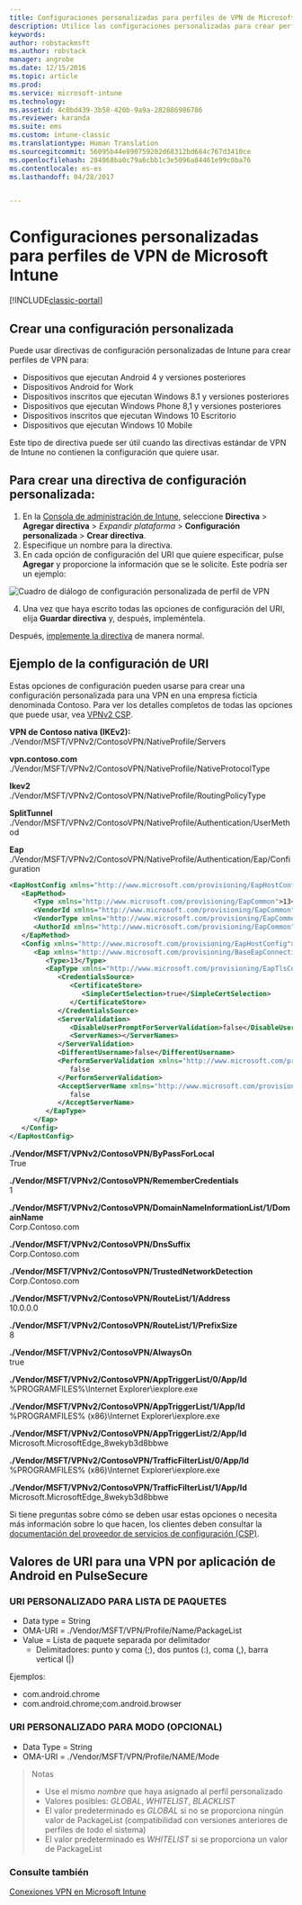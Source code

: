 ```yaml
---
title: Configuraciones personalizadas para perfiles de VPN de Microsoft Intune | Microsoft Docs
description: Utilice las configuraciones personalizadas para crear perfiles de VPN en Intune.
keywords: 
author: robstackmsft
ms.author: robstack
manager: angrobe
ms.date: 12/15/2016
ms.topic: article
ms.prod: 
ms.service: microsoft-intune
ms.technology: 
ms.assetid: 4c0bd439-3b58-420b-9a9a-282886986786
ms.reviewer: karanda
ms.suite: ems
ms.custom: intune-classic
ms.translationtype: Human Translation
ms.sourcegitcommit: 56095b44e890759202d68312bd684c767d3410ce
ms.openlocfilehash: 284868ba0c79a6cbb1c3e5096a84461e99c0ba76
ms.contentlocale: es-es
ms.lasthandoff: 04/28/2017


---
```


# <a name="custom-configurations-for-microsoft-intune-vpn-profiles"></a>Configuraciones personalizadas para perfiles de VPN de Microsoft Intune

[!INCLUDE[classic-portal](../includes/classic-portal.md)]

## <a name="create-a-custom-configuration"></a>Crear una configuración personalizada
Puede usar directivas de configuración personalizadas de Intune para crear perfiles de VPN para:

* Dispositivos que ejecutan Android 4 y versiones posteriores
* Dispositivos Android for Work
* Dispositivos inscritos que ejecutan Windows 8.1 y versiones posteriores
* Dispositivos que ejecutan Windows Phone 8,1 y versiones posteriores
* Dispositivos inscritos que ejecutan Windows 10 Escritorio
* Dispositivos que ejecutan Windows 10 Mobile

Este tipo de directiva puede ser útil cuando las directivas estándar de VPN de Intune no contienen la configuración que quiere usar.

## <a name="to-create-a-custom-configuration-policy"></a>Para crear una directiva de configuración personalizada:

   1. En la [Consola de administración de Intune](https://manage.microsoft.com), seleccione **Directiva** > **Agregar directiva** > *Expandir plataforma* > **Configuración personalizada** > **Crear directiva**.
   2. Especifique un nombre para la directiva.
   3. En cada opción de configuración del URI que quiere especificar, pulse **Agregar** y proporcione la información que se le solicite. Este podría ser un ejemplo:

   ![Cuadro de diálogo de configuración personalizada de perfil de VPN](./media/Intune_Add_VPN_URI.png)

   4.  Una vez que haya escrito todas las opciones de configuración del URI, elija **Guardar directiva** y, después, impleméntela.

Después, [implemente la directiva](/intune/deploy-use/manage-settings-and-features-on-your-devices-with-microsoft-intune-policies#deploy-a-configuration-policy) de manera normal.

## <a name="example-uri-settings"></a>Ejemplo de la configuración de URI

Estas opciones de configuración pueden usarse para crear una configuración personalizada para una VPN en una empresa ficticia denominada Contoso.
Para ver los detalles completos de todas las opciones que puede usar, vea [VPNv2 CSP](https://msdn.microsoft.com/library/windows/hardware/dn914776.aspx).

**VPN de Contoso nativa (IKEv2):**<br />
./Vendor/MSFT/VPNv2/ContosoVPN/NativeProfile/Servers

**vpn.contoso.com**<br />
./Vendor/MSFT/VPNv2/ContosoVPN/NativeProfile/NativeProtocolType

**Ikev2<br />** ./Vendor/MSFT/VPNv2/ContosoVPN/NativeProfile/RoutingPolicyType

**SplitTunnel**<br />
./Vendor/MSFT/VPNv2/ContosoVPN/NativeProfile/Authentication/UserMethod

**Eap**<br />
./Vendor/MSFT/VPNv2/ContosoVPN/NativeProfile/Authentication/Eap/Configuration
``` xml
<EapHostConfig xmlns="http://www.microsoft.com/provisioning/EapHostConfig">
   <EapMethod>
      <Type xmlns="http://www.microsoft.com/provisioning/EapCommon">13</Type>
      <VendorId xmlns="http://www.microsoft.com/provisioning/EapCommon">0</VendorId>
      <VendorType xmlns="http://www.microsoft.com/provisioning/EapCommon">0</VendorType>
      <AuthorId xmlns="http://www.microsoft.com/provisioning/EapCommon">0</AuthorId>
   </EapMethod>
   <Config xmlns="http://www.microsoft.com/provisioning/EapHostConfig">
      <Eap xmlns="http://www.microsoft.com/provisioning/BaseEapConnectionPropertiesV1">
         <Type>13</Type>
         <EapType xmlns="http://www.microsoft.com/provisioning/EapTlsConnectionPropertiesV1">
            <CredentialsSource>
               <CertificateStore>
                  <SimpleCertSelection>true</SimpleCertSelection>
               </CertificateStore>
            </CredentialsSource>
            <ServerValidation>
               <DisableUserPromptForServerValidation>false</DisableUserPromptForServerValidation>
               <ServerNames></ServerNames>
            </ServerValidation>
            <DifferentUsername>false</DifferentUsername>
            <PerformServerValidation xmlns="http://www.microsoft.com/provisioning/EapTlsConnectionPropertiesV2">
               false
            </PerformServerValidation>
            <AcceptServerName xmlns="http://www.microsoft.com/provisioning/EapTlsConnectionPropertiesV2">
               false
            </AcceptServerName>
         </EapType>
      </Eap>
   </Config>
</EapHostConfig>
```
**./Vendor/MSFT/VPNv2/ContosoVPN/ByPassForLocal**<br />
True

**./Vendor/MSFT/VPNv2/ContosoVPN/RememberCredentials**<br />
1

**./Vendor/MSFT/VPNv2/ContosoVPN/DomainNameInformationList/1/DomainName**<br />
Corp.Contoso.com

**./Vendor/MSFT/VPNv2/ContosoVPN/DnsSuffix**<br />
Corp.Contoso.com

**./Vendor/MSFT/VPNv2/ContosoVPN/TrustedNetworkDetection**<br />
Corp.Contoso.com

**./Vendor/MSFT/VPNv2/ContosoVPN/RouteList/1/Address**<br />
10.0.0.0

**./Vendor/MSFT/VPNv2/ContosoVPN/RouteList/1/PrefixSize**<br />
8

**./Vendor/MSFT/VPNv2/ContosoVPN/AlwaysOn**<br />
true

**./Vendor/MSFT/VPNv2/ContosoVPN/AppTriggerList/0/App/Id**<br />
%PROGRAMFILES%\Internet Explorer\iexplore.exe

**./Vendor/MSFT/VPNv2/ContosoVPN/AppTriggerList/1/App/Id**<br />
%PROGRAMFILES% (x86)\Internet Explorer\iexplore.exe

**./Vendor/MSFT/VPNv2/ContosoVPN/AppTriggerList/2/App/Id**<br />
Microsoft.MicrosoftEdge_8wekyb3d8bbwe

**./Vendor/MSFT/VPNv2/ContosoVPN/TrafficFilterList/0/App/Id**<br />
%PROGRAMFILES% (x86)\Internet Explorer\iexplore.exe

**./Vendor/MSFT/VPNv2/ContosoVPN/TrafficFilterList/1/App/Id**<br />
Microsoft.MicrosoftEdge_8wekyb3d8bbwe

Si tiene preguntas sobre cómo se deben usar estas opciones o necesita más información sobre lo que hacen, los clientes deben consultar la [documentación del proveedor de servicios de configuración (CSP)](https://msdn.microsoft.com/library/windows/hardware/dn914776(v=vs.85).aspx).

## <a name="uri-settings-for-android-per-app-vpn-on-pulsesecure"></a>Valores de URI para una VPN por aplicación de Android en PulseSecure
### <a name="custom-uri-for-package-list"></a>URI PERSONALIZADO PARA LISTA DE PAQUETES
-  Data type = String
-  OMA-URI = ./Vendor/MSFT/VPN/Profile/Name/PackageList
-  Value = Lista de paquete separada por delimitador
   - Delimitadores: punto y coma (;), dos puntos (:), coma (,), barra vertical (|)

Ejemplos:
- com.android.chrome
- com.android.chrome;com.android.browser

### <a name="custom-uri-for-mode-optional"></a>URI PERSONALIZADO PARA MODO (OPCIONAL)
- Data Type = String
- OMA-URI = ./Vendor/MSFT/VPN/Profile/NAME/Mode

> Notas
> - Use el mismo *nombre* que haya asignado al perfil personalizado
> - Valores posibles: *GLOBAL*, *WHITELIST*, *BLACKLIST*
> - El valor predeterminado es *GLOBAL* si no se proporciona ningún valor de PackageList (compatibilidad con versiones anteriores de perfiles de todo el sistema)
> - El valor predeterminado es *WHITELIST* si se proporciona un valor de PackageList


### <a name="see-also"></a>Consulte también
[Conexiones VPN en Microsoft Intune](vpn-connections-in-microsoft-intune.md)

